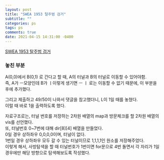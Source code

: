 ```yaml
---
layout: post
title: "SWEA 1953 탈주범 검거"
subtitle: ""
categories: ps
tags: ps
comments: true
date: 2021-04-15 14:31:00 -0400
---
```



[SWEA 1953 탈주범 검거](https://swexpertacademy.com/main/code/problem/problemDetail.do?contestProbId=AV5PpLlKAQ4DFAUq&#;return%20false;)

### 놓친 부분
A(0,0)에서 B(0,1) 로 간다고 할 때, A의 터널과 B의 터널로 이동할 수 있어야함.  
즉, A가 ㅡ모양인데 B가 ㅣ이렇게 생기면 ㅡ ㅣ 로는 이동할 수 없기 때문에, 이 부분을 후에 추가했다.  

그리고 제출하고 49/50이 나와서 댓글을 참고했더니, L이 1일 때를 놓쳤다.  
이럴 때 바로 1을 출력하도록 했다.  



자료구조로는, 터널 번호를 저장하는 2차원 배열의 map과 방문체크를 할 2차원 배열의 vis를 선언했다.  
또, 터널번호 0~7번에 대해 dir[8][4] 배열을 만들었다.  
0일 경우 상하좌우 0,0,0,0이며, 터널이 없다.  
1번일 경우 상하좌우 모두 갈 수 있는 터널이므로 1,1,1,1인 원소를 저장해주었다.  
이렇게 해서, 사방탐색을 할 때 터널번호가 1번이면 for문으로 4번 돌면서 각 자리가 1일 경우에만 해당 방향으로 탐색해보도록 작성했다.  

<script src="https://gist.github.com/ritajeong/0b6ba34170a1d6d96cc779f5748e2ba5.js"></script>